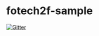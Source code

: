# fotech2f-sample

[![Gitter](https://badges.gitter.im/Fotech2F/fotech2f-sample.svg)](https://gitter.im/Fotech2F/fotech2f-sample?utm_source=badge&utm_medium=badge&utm_campaign=pr-badge&utm_content=badge)